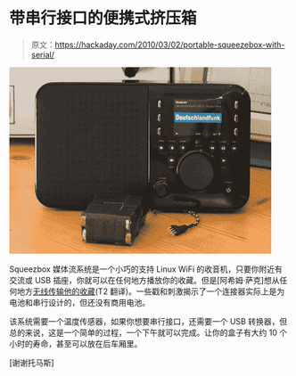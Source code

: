 # 带串行接口的便携式挤压箱

> 原文：<https://hackaday.com/2010/03/02/portable-squeezebox-with-serial/>

![](img/3504ab86fa2494734f33a7db9b25867e.png "Why do they call it the Squeezebox? It doesn't look very huggable to me.")

Squeezbox 媒体流系统是一个小巧的支持 Linux WiFi 的收音机，只要你附近有交流或 USB 插座，你就可以在任何地方播放你的收藏。但是[阿希姆·萨克]想从任何地方[无线传输他的收藏](http://cms.diodenring.de/de/electronic/microcontroller/92-squeezebox)(T2 翻译)。一些戳和刺激揭示了一个连接器实际上是为电池和串行设计的，但还没有商用电池。

该系统需要一个温度传感器，如果你想要串行接口，还需要一个 USB 转换器，但总的来说，这是一个简单的过程，一个下午就可以完成。让你的盒子有大约 10 个小时的寿命，甚至可以放在后车厢里。

[谢谢托马斯]